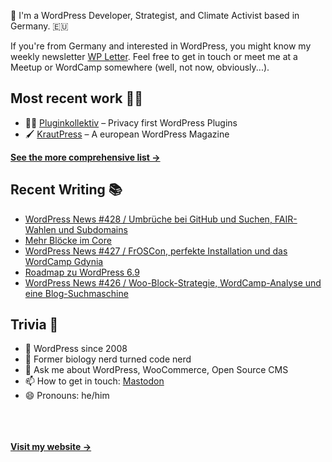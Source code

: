 👋 I'm a WordPress Developer, Strategist, and Climate Activist based in Germany. 🇪🇺

If you're from Germany and interested in WordPress, you might know my weekly newsletter [WP Letter](https://wpletter.de/). Feel free to get in touch or meet me at a Meetup or WordCamp somewhere (well, not now, obviously...).


## Most recent work 👷‍♂️

- 👨‍💻 [Pluginkollektiv](https://github.com/pluginkollektiv) – Privacy first WordPress Plugins
- 🖌️ [KrautPress](https://kraut.press) – A european WordPress Magazine

**[See the more comprehensive list &rarr;](https://simonkraft.com/what-i-do)**


## Recent Writing 📚

<!-- BLOG-POST-LIST:START -->
- [WordPress News #428 / Umbrüche bei GitHub und Suchen, FAIR-Wahlen und Subdomains](https://feed.kraut.press/link/14399/17121355/428)
- [Mehr Blöcke im Core](https://www.wppodcast.de/podcast/mehr-bloecke-im-core/)
- [WordPress News #427 / FrOSCon, perfekte Installation und das WordCamp Gdynia](https://feed.kraut.press/link/14399/17115048/427)
- [Roadmap zu WordPress 6.9](https://www.wppodcast.de/podcast/roadmap-zu-wordpress-6-9/)
- [WordPress News #426 / Woo-Block-Strategie, WordCamp-Analyse und eine Blog-Suchmaschine](https://feed.kraut.press/link/14399/17111043/426)
<!-- BLOG-POST-LIST:END -->


## Trivia 🤪

- 👴 WordPress since 2008
- 🌱 Former biology nerd turned code nerd
- 💬 Ask me about WordPress, WooCommerce, Open Source CMS
- 📫 How to get in touch: [Mastodon](https://dewp.space/@simon)
- 😄 Pronouns: he/him

<br/><br/><br/>
**[Visit my website &rarr;](https://simonkraft.com/hi)**